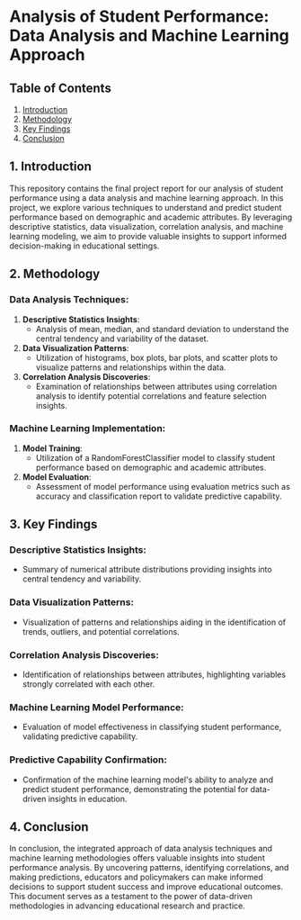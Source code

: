 # Analysis of Student Performance: Data Analysis and Machine Learning Approach

## Table of Contents
1. [Introduction](#1-introduction)
2. [Methodology](#2-methodology)
3. [Key Findings](#3-key-findings)
4. [Conclusion](#4-conclusion)

## 1. Introduction
This repository contains the final project report for our analysis of student performance using a data analysis and machine learning approach. In this project, we explore various techniques to understand and predict student performance based on demographic and academic attributes. By leveraging descriptive statistics, data visualization, correlation analysis, and machine learning modeling, we aim to provide valuable insights to support informed decision-making in educational settings.

## 2. Methodology
### Data Analysis Techniques:
1. **Descriptive Statistics Insights**:
   - Analysis of mean, median, and standard deviation to understand the central tendency and variability of the dataset.
2. **Data Visualization Patterns**:
   - Utilization of histograms, box plots, bar plots, and scatter plots to visualize patterns and relationships within the data.
3. **Correlation Analysis Discoveries**:
   - Examination of relationships between attributes using correlation analysis to identify potential correlations and feature selection insights.

### Machine Learning Implementation:
1. **Model Training**:
   - Utilization of a RandomForestClassifier model to classify student performance based on demographic and academic attributes.
2. **Model Evaluation**:
   - Assessment of model performance using evaluation metrics such as accuracy and classification report to validate predictive capability.

## 3. Key Findings
### Descriptive Statistics Insights:
- Summary of numerical attribute distributions providing insights into central tendency and variability.
### Data Visualization Patterns:
- Visualization of patterns and relationships aiding in the identification of trends, outliers, and potential correlations.
### Correlation Analysis Discoveries:
- Identification of relationships between attributes, highlighting variables strongly correlated with each other.
### Machine Learning Model Performance:
- Evaluation of model effectiveness in classifying student performance, validating predictive capability.
### Predictive Capability Confirmation:
- Confirmation of the machine learning model's ability to analyze and predict student performance, demonstrating the potential for data-driven insights in education.

## 4. Conclusion
In conclusion, the integrated approach of data analysis techniques and machine learning methodologies offers valuable insights into student performance analysis. By uncovering patterns, identifying correlations, and making predictions, educators and policymakers can make informed decisions to support student success and improve educational outcomes. This document serves as a testament to the power of data-driven methodologies in advancing educational research and practice.
